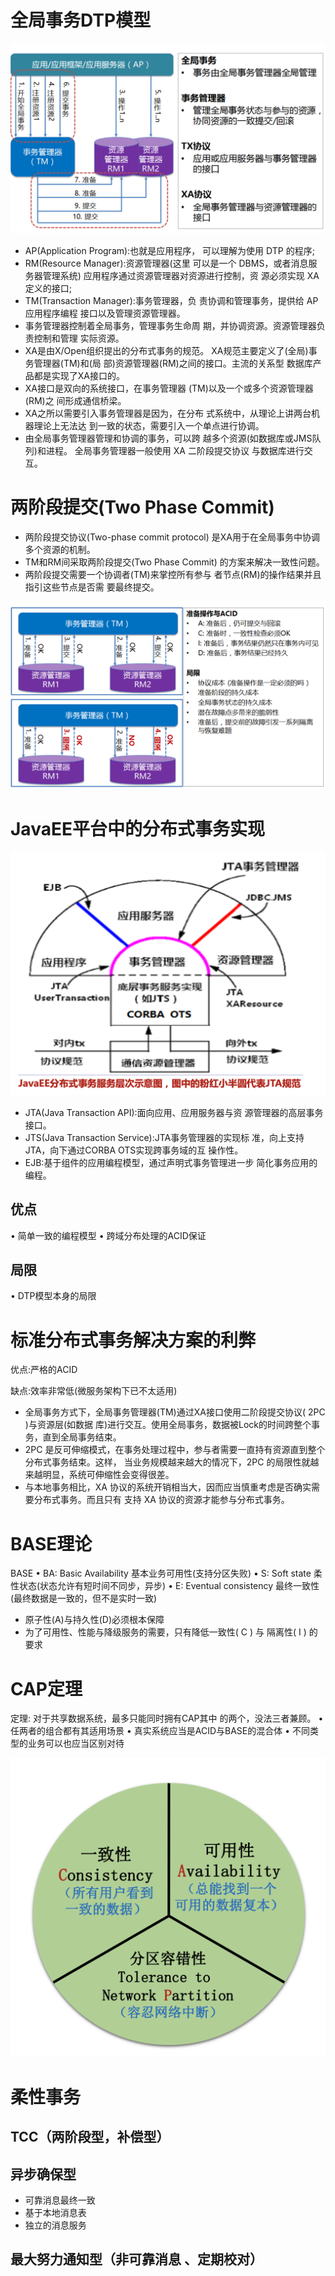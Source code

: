 # 全局事务DTP模型

![](DTP模型.png)

- AP(Application Program):也就是应用程序， 可以理解为使用 DTP 的程序;
- RM(Resource Manager):资源管理器(这里 可以是一个 DBMS，或者消息服务器管理系统) 应用程序通过资源管理器对资源进行控制，资 源必须实现 XA 定义的接口;
- TM(Transaction Manager):事务管理器，负 责协调和管理事务，提供给 AP 应用程序编程 接口以及管理资源管理器。
- 事务管理器控制着全局事务，管理事务生命周 期，并协调资源。资源管理器负责控制和管理 实际资源。
- XA是由X/Open组织提出的分布式事务的规范。 XA规范主要定义了(全局)事务管理器(TM)和(局 部)资源管理器(RM)之间的接口。主流的关系型 数据库产品都是实现了XA接口的。
- XA接口是双向的系统接口，在事务管理器 (TM)以及一个或多个资源管理器(RM)之 间形成通信桥梁。
- XA之所以需要引入事务管理器是因为，在分布 式系统中，从理论上讲两台机器理论上无法达 到一致的状态，需要引入一个单点进行协调。
- 由全局事务管理器管理和协调的事务，可以跨 越多个资源(如数据库或JMS队列)和进程。 全局事务管理器一般使用 XA 二阶段提交协议 与数据库进行交互。

# 两阶段提交(Two Phase Commit)

- 两阶段提交协议(Two-phase commit protocol) 是XA用于在全局事务中协调多个资源的机制。
- TM和RM间采取两阶段提交(Two Phase Commit) 的方案来解决一致性问题。
- 两阶段提交需要一个协调者(TM)来掌控所有参与 者节点(RM)的操作结果并且指引这些节点是否需 要最终提交。

![](两阶段提交.png)


# JavaEE平台中的分布式事务实现

![](JavaEE分布式事务实现.png)

- JTA(Java Transaction API):面向应用、应用服务器与资 源管理器的高层事务接口。
- JTS(Java Transaction Service):JTA事务管理器的实现标 准，向上支持JTA，向下通过CORBA OTS实现跨事务域的互 操作性。
- EJB:基于组件的应用编程模型，通过声明式事务管理进一步 简化事务应用的编程。

## 优点
• 简单一致的编程模型
• 跨域分布处理的ACID保证
##  局限
• DTP模型本身的局限


# 标准分布式事务解决方案的利弊
优点:严格的ACID

缺点:效率非常低(微服务架构下已不太适用)

-  全局事务方式下，全局事务管理器(TM)通过XA接口使用二阶段提交协议( 2PC )与资源层(如数据 库)进行交互。使用全局事务，数据被Lock的时间跨整个事务，直到全局事务结束。
- 2PC 是反可伸缩模式，在事务处理过程中，参与者需要一直持有资源直到整个分布式事务结束。这样， 当业务规模越来越大的情况下，2PC 的局限性就越来越明显，系统可伸缩性会变得很差。
- 与本地事务相比，XA 协议的系统开销相当大，因而应当慎重考虑是否确实需要分布式事务。而且只有 支持 XA 协议的资源才能参与分布式事务。


# BASE理论

BASE
• BA: Basic Availability 基本业务可用性(支持分区失败)
• S: Soft state 柔性状态(状态允许有短时间不同步，异步)
• E: Eventual consistency 最终一致性(最终数据是一致的，但不是实时一致)
- 原子性(A)与持久性(D)必须根本保障
- 为了可用性、性能与降级服务的需要，只有降低一致性( C ) 与 隔离性( I ) 的要求


# CAP定理

定理: 对于共享数据系统，最多只能同时拥有CAP其中 的两个，没法三者兼顾。
• 任两者的组合都有其适用场景
• 真实系统应当是ACID与BASE的混合体 • 不同类型的业务可以也应当区别对待


![](CAP.png)


# 柔性事务


## TCC（两阶段型，补偿型）

## 异步确保型

- 可靠消息最终一致
- 基于本地消息表
- 独立的消息服务
## 最大努力通知型（非可靠消息 、定期校对）
